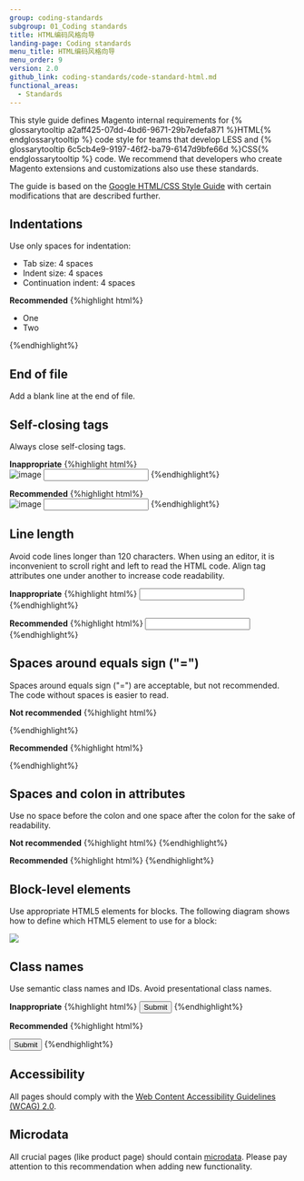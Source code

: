 ```yaml
---
group: coding-standards
subgroup: 01_Coding standards
title: HTML编码风格向导
landing-page: Coding standards
menu_title: HTML编码风格向导
menu_order: 9
version: 2.0
github_link: coding-standards/code-standard-html.md
functional_areas:
  - Standards
---
```


This style guide defines Magento internal requirements for {% glossarytooltip a2aff425-07dd-4bd6-9671-29b7edefa871 %}HTML{% endglossarytooltip %} code style for teams that develop LESS and {% glossarytooltip 6c5cb4e9-9197-46f2-ba79-6147d9bfe66d %}CSS{% endglossarytooltip %} code. We recommend that developers who create Magento extensions and customizations also use these standards.

The guide is based on the [Google HTML/CSS Style Guide](https://google.github.io/styleguide/htmlcssguide.xml) with certain modifications that are described further.

## Indentations

Use only spaces for indentation:

* Tab size: 4 spaces
* Indent size: 4 spaces
* Continuation indent: 4 spaces

**Recommended**
{%highlight html%}
<ul>
    <li>One</li>
    <li>Two</li>
</ul>
{%endhighlight%}

## End of file
Add a blank line at the end of file.

## Self-closing tags
Always close self-closing tags.

**Inappropriate**
{%highlight html%}
<br>
<img src="image.png" alt="image">
<input type="text" name="username">
{%endhighlight%}


**Recommended**
{%highlight html%}
<br />
<img src="image.png" alt="image" />
<input type="text" name="username" />
{%endhighlight%}


## Line length
Avoid code lines longer than 120 characters. When using an editor, it is inconvenient to scroll right and left to read the HTML code. Align tag attributes one under another to increase code readability.

**Inappropriate**
{%highlight html%}
<input data-bind="attr: { id: 'cart-item-'+item_id+'-qty', 'data-cart-item': item_id, 'data-item-qty': qty }, value: qty" type="number" size="4" class="item-qty cart-item-qty" maxlength="12"/>
{%endhighlight%}

**Recommended**
{%highlight html%}
<input data-bind="attr: {
       id: 'cart-item-'+item_id+'-qty',
       'data-cart-item': item_id,
       'data-item-qty': qty
       }, value: qty"
       type="number"
       size="4"
       class="item-qty cart-item-qty"
       maxlength="12"/>
{%endhighlight%}

## Spaces around equals sign ("=")
Spaces around equals sign ("=") are acceptable, but not recommended. The code without spaces is easier to read.

**Not recommended**
{%highlight html%}
<link rel = "stylesheet" href = "styles.css">
{%endhighlight%}

**Recommended**
{%highlight html%}
<link rel="stylesheet" href="styles.css">
{%endhighlight%}

## Spaces and colon in attributes
Use no space before the colon and one space after the colon for the sake of readability.

**Not recommended**
{%highlight html%}
<span data-bind="i18n : 'Update'"></span>
<span data-bind="i18n:'Update'"></span>
{%endhighlight%}

**Recommended**
{%highlight html%}
<span data-bind="i18n: 'Update'"></span>
{%endhighlight%}

## Block-level elements
Use appropriate HTML5 elements for blocks. The following diagram shows how to define which HTML5 element to use for a block:

<img src="{{ site.baseurl }}/common/images/h5d-sectioning-flowchart.png">


## Class names
Use semantic class names and IDs. Avoid presentational class names.

**Inappropriate**
{%highlight html%}
<button type="submit" class="button-green">Submit</button>
{%endhighlight%}

**Recommended**
{%highlight html%}

<button type="submit" class="action-primary">Submit</button>
{%endhighlight%}

## Accessibility
All pages should comply with the [Web Content Accessibility Guidelines (WCAG) 2.0](https://www.w3.org/TR/WCAG20/).


## Microdata
All crucial pages (like product page) should contain [microdata](https://www.w3.org/TR/microdata/). Please pay attention to this recommendation when adding new functionality.
